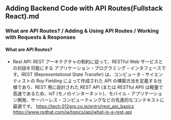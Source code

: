 ## Adding Backend Code with API Routes(Fullstack React).md
### What are API Routes? / Adding & Using API Routes / Working with Requests & Responses

#### What are API Routes?
- Rest API: REST アーキテクチャの制約に従って、RESTful Web サービスとの対話を可能にする アプリケーション・プログラミング・インタフェースです。REST (Representational State Transfer) は、コンピュータ・サイエンティストの Roy Fielding によって作成された API の構築方法を定義する仕様であり、REST 用に設計された REST API (または RESTful API) は軽量で高速であるため、IoT (モノのインターネット)、モバイル・アプリケーション開発、サーバーレス・コンピューティングなどの先進的なコンテキストに最適です。
  https://tech.012grp.co.jp/entry/rest_api_basics
  https://www.redhat.com/ja/topics/api/what-is-a-rest-api
